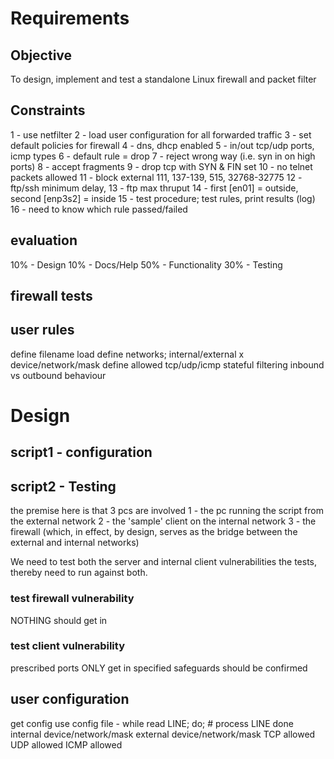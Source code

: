 # Requirements
## Objective
To design, implement and test a standalone Linux firewall and packet filter

## Constraints
1 - use netfilter
2 - load user configuration for all forwarded traffic
3 - set default policies for firewall
4 - dns, dhcp enabled
5 - in/out tcp/udp ports, icmp types
6 - default rule = drop
7 - reject wrong way (i.e. syn in on high ports)
8 - accept fragments
9 - drop tcp with SYN & FIN set
10 - no telnet packets allowed
11 - block external 111, 137-139, 515, 32768-32775
12 - ftp/ssh minimum delay,
13 - ftp max thruput
14 - first [en01] = outside, second [enp3s2] = inside
15 - test procedure; test rules, print results (log)
16 - need to know which rule passed/failed

## evaluation
10% - Design
10% - Docs/Help
50% - Functionality
30% - Testing

## firewall tests

## user rules
define filename
load <filename>
define networks; internal/external x device/network/mask
define allowed tcp/udp/icmp
stateful filtering
inbound vs outbound behaviour

# Design
## script1 - configuration

## script2 - Testing
the premise here is that 3 pcs are involved
1 - the pc running the script from the external network
2 - the 'sample' client on the internal network
3 - the firewall (which, in effect, by design, serves as the bridge between the external and internal networks)

We need to test both the server and internal client vulnerabilities
the tests, thereby need to run against both.

### test firewall vulnerability
NOTHING should get in

### test client vulnerability
prescribed ports ONLY get in
specified safeguards should be confirmed

## user configuration
get config <filename>
use config file -
    while read LINE; do;
        # process LINE
    done
internal device/network/mask
external device/network/mask
TCP allowed
UDP allowed
ICMP allowed
